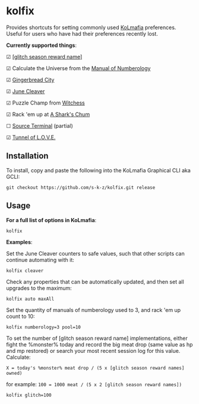 # kolfix

Provides shortcuts for setting commonly used [KoLmafia](https://github.com/kolmafia/kolmafia/) preferences. Useful for users who have had their preferences recently lost.

__Currently supported things__:

&#x2611; [\[glitch season reward name\]](https://kol.coldfront.net/thekolwiki/index.php/Glitch_season_reward_name)

&#x2611; Calculate the Universe from the [Manual of Numberology](https://kol.coldfront.net/thekolwiki/index.php/Manual_of_Numberology)

&#x2611; [Gingerbread City](https://kol.coldfront.net/thekolwiki/index.php/Civic_Planning_Office)

&#x2611; [June Cleaver](https://kol.coldfront.net/thekolwiki/index.php/June_cleaver)

&#x2611; Puzzle Champ from [Witchess](https://kol.coldfront.net/thekolwiki/index.php/Your_Witchess_Set)

&#x2611; Rack 'em up at [A Shark's Chum](https://kol.coldfront.net/thekolwiki/index.php/A_Shark's_Chum)

&#x2610; [Source Terminal](https://kol.coldfront.net/thekolwiki/index.php/Source_Terminal) (partial)

&#x2611; [Tunnel of L.O.V.E.](https://kol.coldfront.net/thekolwiki/index.php/The_Tunnel_of_L.O.V.E.)

## Installation

To install, copy and paste the following into the KoLmafia Graphical CLI aka GCLI:

```
git checkout https://github.com/s-k-z/kolfix.git release
```

## Usage

__For a full list of options in KoLmafia__:
```
kolfix
```

__Examples__:

Set the June Cleaver counters to safe values, such that other scripts can continue automating with it:
```
kolfix cleaver
```

Check any properties that can be automatically updated, and then set all upgrades to the maximum:
```
kolfix auto maxAll
```

Set the quantity of manuals of numberology used to 3, and rack 'em up count to 10:
```
kolfix numberology=3 pool=10
```

To set the number of [glitch season reward name] implementations, either fight the %monster% today and record the big meat drop (same value as hp and mp restored) or search your most recent session log for this value. Calculate: 

`X = today's %monster% meat drop / (5 x [glitch season reward names] owned)`

for example: `100 = 1000 meat / (5 x 2 [glitch season reward names])`
```
kolfix glitch=100
```